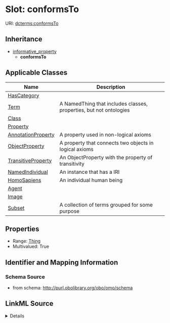 # Slot: conformsTo

URI: [dcterms:conformsTo](http://purl.org/dc/terms/conformsTo)




## Inheritance

* [informative_property](informative_property.md)
    * **conformsTo**





## Applicable Classes

| Name | Description |
| --- | --- |
[HasCategory](HasCategory.md) | 
[Term](Term.md) | A NamedThing that includes classes, properties, but not ontologies
[Class](Class.md) | 
[Property](Property.md) | 
[AnnotationProperty](AnnotationProperty.md) | A property used in non-logical axioms
[ObjectProperty](ObjectProperty.md) | A property that connects two objects in logical axioms
[TransitiveProperty](TransitiveProperty.md) | An ObjectProperty with the property of transitivity
[NamedIndividual](NamedIndividual.md) | An instance that has a IRI
[HomoSapiens](HomoSapiens.md) | An individual human being
[Agent](Agent.md) | 
[Image](Image.md) | 
[Subset](Subset.md) | A collection of terms grouped for some purpose






## Properties

* Range: [Thing](Thing.md)
* Multivalued: True








## Identifier and Mapping Information







### Schema Source


* from schema: http://purl.obolibrary.org/obo/omo/schema




## LinkML Source

<details>
```yaml
name: conformsTo
from_schema: http://purl.obolibrary.org/obo/omo/schema
rank: 1000
is_a: informative_property
slot_uri: dcterms:conformsTo
multivalued: true
alias: conformsTo
domain_of:
- HasCategory
range: Thing

```
</details>